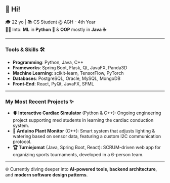 ## 👋 Hi!

🎓 22 yo | 📚 CS Student @ AGH - 4th Year  
👩‍💻 Into: **ML** in **Python 🐍** & **OOP** mostly in **Java ☕**

---

### Tools & Skills 🛠️
- **Programming**: Python, Java, C++
- **Frameworks**: Spring Boot, Flask, Qt, JavaFX, Panda3D  
- **Machine Learning**: scikit-learn, TensorFlow, PyTorch  
- **Databases**: PostgreSQL, Oracle, MySQL, MongoDB  
- **Front-End**: React, PyQt, JavaFX, SFML  
    
---

### My Most Recent Projects ✨

- **🫀 Interactive Cardiac Simulator** (Python & C++): Ongoing engineering project supporting med students in learning the cardiac conduction system.
- **🌱 Arduino Plant Monitor** (C++): Smart system that adjusts lighting & watering based on sensor data, featuring a custom I2C communication protocol.
- **🏆 Turniejomat** (Java, Spring Boot, React): SCRUM-driven web app for organizing sports tournaments, developed in a 6-person team.
  
---

🌐 Currently diving deeper into **AI-powered tools**, **backend architecture**, and **modern software design patterns**.
